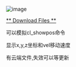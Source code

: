 ![image](http://222.187.238.84:4232/picture/showpos.png)

[** Download Files **](http://222.187.238.84:4232/files/)

可以模拟cl_showpos命令

显示x,y,z坐标和vel移动速度

有云端文件,失效可以等更新
